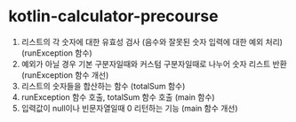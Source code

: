 # kotlin-calculator-precourse

1. 리스트의 각 숫자에 대한 유효성 검사 (음수와 잘못된 숫자 입력에 대한 예외 처리) (runException 함수)
2. 예외가 아닐 경우 기본 구분자일때와 커스텀 구분자일때로 나누어 숫자 리스트 반환 (runException 함수 개선)
3. 리스트의 숫자들을 합산하는 함수 (totalSum 함수)
4. runException 함수 호출, totalSum 함수 호출 (main 함수)
5. 입력값이 null이나 빈문자열일때 0 리턴하는 기능 (main 함수 개선)

